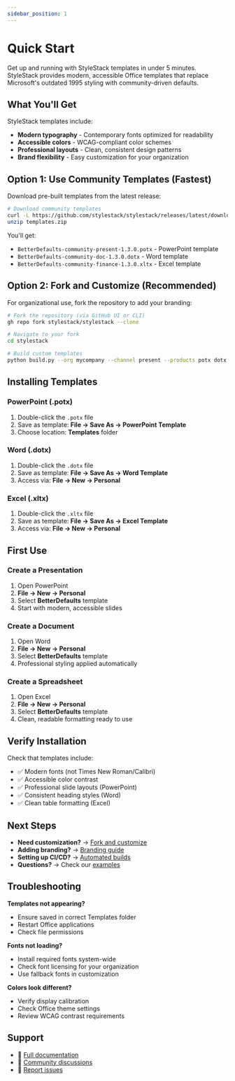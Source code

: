```yaml
---
sidebar_position: 1
---
```


# Quick Start

Get up and running with StyleStack templates in under 5 minutes. StyleStack provides modern, accessible Office templates that replace Microsoft's outdated 1995 styling with community-driven defaults.

## What You'll Get

StyleStack templates include:
- **Modern typography** - Contemporary fonts optimized for readability
- **Accessible colors** - WCAG-compliant color schemes
- **Professional layouts** - Clean, consistent design patterns
- **Brand flexibility** - Easy customization for your organization

## Option 1: Use Community Templates (Fastest)

Download pre-built templates from the latest release:

```bash
# Download community templates
curl -L https://github.com/stylestack/stylestack/releases/latest/download/BetterDefaults-community-1.3.0.zip -o templates.zip
unzip templates.zip
```

You'll get:
- `BetterDefaults-community-present-1.3.0.potx` - PowerPoint template
- `BetterDefaults-community-doc-1.3.0.dotx` - Word template  
- `BetterDefaults-community-finance-1.3.0.xltx` - Excel template

## Option 2: Fork and Customize (Recommended)

For organizational use, fork the repository to add your branding:

```bash
# Fork the repository (via GitHub UI or CLI)
gh repo fork stylestack/stylestack --clone

# Navigate to your fork
cd stylestack

# Build custom templates
python build.py --org mycompany --channel present --products potx dotx xltx
```

## Installing Templates

### PowerPoint (.potx)
1. Double-click the `.potx` file
2. Save as template: **File → Save As → PowerPoint Template**
3. Choose location: **Templates** folder

### Word (.dotx)
1. Double-click the `.dotx` file  
2. Save as template: **File → Save As → Word Template**
3. Access via: **File → New → Personal**

### Excel (.xltx)
1. Double-click the `.xltx` file
2. Save as template: **File → Save As → Excel Template** 
3. Access via: **File → New → Personal**

## First Use

### Create a Presentation
1. Open PowerPoint
2. **File → New → Personal**
3. Select **BetterDefaults** template
4. Start with modern, accessible slides

### Create a Document  
1. Open Word
2. **File → New → Personal**
3. Select **BetterDefaults** template
4. Professional styling applied automatically

### Create a Spreadsheet
1. Open Excel
2. **File → New → Personal** 
3. Select **BetterDefaults** template
4. Clean, readable formatting ready to use

## Verify Installation

Check that templates include:
- ✅ Modern fonts (not Times New Roman/Calibri)
- ✅ Accessible color contrast
- ✅ Professional slide layouts (PowerPoint)
- ✅ Consistent heading styles (Word)
- ✅ Clean table formatting (Excel)

## Next Steps

- **Need customization?** → [Fork and customize](../fork-management/creating-fork.md)
- **Adding branding?** → [Branding guide](../customization/branding.md)
- **Setting up CI/CD?** → [Automated builds](../deployment/ci-cd.md)
- **Questions?** → Check our [examples](../examples/university.md)

## Troubleshooting

**Templates not appearing?**
- Ensure saved in correct Templates folder
- Restart Office applications
- Check file permissions

**Fonts not loading?**
- Install required fonts system-wide
- Check font licensing for your organization
- Use fallback fonts in customization

**Colors look different?**
- Verify display calibration
- Check Office theme settings
- Review WCAG contrast requirements

## Support

- 📖 [Full documentation](../design-tokens/overview.md)
- 💬 [Community discussions](https://github.com/stylestack/stylestack/discussions)
- 🐛 [Report issues](https://github.com/stylestack/stylestack/issues)